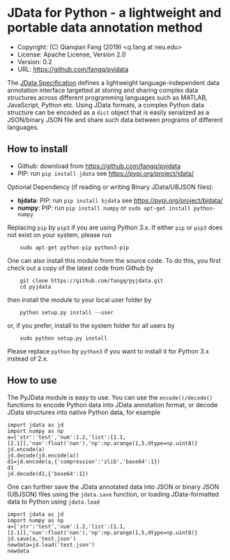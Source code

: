 # JData for Python - a lightweight and portable data annotation method

- Copyright: (C) Qianqian Fang (2019) <q.fang at neu.edu>
- License: Apache License, Version 2.0
- Version: 0.2
- URL: https://github.com/fangq/pyjdata


The [JData Specification](https://github.com/fangq/jdata/) defines a lightweight 
language-independent data annotation interface targetted at
storing and sharing complex data structures across different programming
languages such as MATLAB, JavaScript, Python etc. Using JData formats, a 
complex Python data structure can be encoded as a `dict` object that is easily 
serialized as a JSON/binary JSON file and share such data between
programs of different languages.

## How to install

* Github: download from https://github.com/fangq/pyjdata
* PIP: run `pip install jdata` see https://pypi.org/project/jdata/

Optional Dependency (if reading or writing Binary JData/UBJSON files):
* **bjdata**: PIP: run `pip install bjdata` see https://pypi.org/project/bjdata/
* **numpy**: PIP: run `pip install numpy` or `sudo apt-get install python-numpy`

Replacing `pip` by `pip3` if you are using Python 3.x. If either `pip` or `pip3` 
does not exist on your system, please run
```
    sudo apt-get python-pip python3-pip
```

One can also install this module from the source code. To do this, you first
check out a copy of the latest code from Github by
```
    git clone https://github.com/fangq/pyjdata.git
    cd pyjdata
```
then install the module to your local user folder by
```
    python setup.py install --user
```
or, if you prefer, install to the system folder for all users by
```
    sudo python setup.py install
```
Please replace `python` by `python3` if you want to install it for Python 3.x instead of 2.x.

## How to use

The PyJData module is easy to use. You can use the `encode()/decode()` functions to
encode Python data into JData annotation format, or decode JData structures into
native Python data, for example

```
import jdata as jd
import numpy as np
a={'str':'test','num':1.2,'list':[1.1,[2.1]],'nan':float('nan'),'np':np.arange(1,5,dtype=np.uint8)}
jd.encode(a)
jd.decode(jd.encode(a))
d1=jd.encode(a,{'compression':'zlib','base64':1})
d1
jd.decode(d1,{'base64':1})
```

One can further save the JData annotated data into JSON or binary JSON (UBJSON) files using
the `jdata.save` function, or loading JData-formatted data to Python using `jdata.load`

```
import jdata as jd
import numpy as np
a={'str':'test','num':1.2,'list':[1.1,[2.1]],'nan':float('nan'),'np':np.arange(1,5,dtype=np.uint8)}
jd.save(a,'test.json')
newdata=jd.load('test.json')
newdata
```



